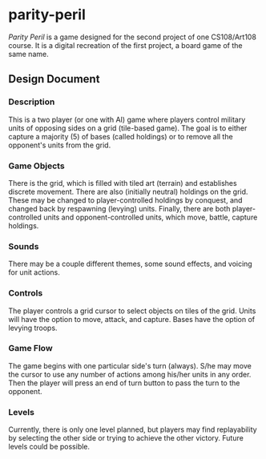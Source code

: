 # parity-peril
_Parity Peril_ is a game designed for the second project of one CS108/Art108 course. It is a digital recreation of the first project, a board game of the same name.
## Design Document
### Description
This is a two player (or one with AI) game where players control military units of opposing sides on a grid (tile-based game). The goal is to either capture a majority (5) of bases (called holdings) or to remove all the opponent's units from the grid.

### Game Objects
There is the grid, which is filled with tiled art (terrain) and establishes discrete movement. There are also (initially neutral) holdings on the grid. These may be changed to player-controlled holdings by conquest, and changed back by respawning (levying) units. Finally, there are both player-controlled units and opponent-controlled units, which move, battle, capture holdings.

### Sounds
There may be a couple different themes, some sound effects, and voicing for unit actions.

### Controls
The player controls a grid cursor to select objects on tiles of the grid. Units will have the option to move, attack, and capture. Bases have the option of levying troops.

### Game Flow
The game begins with one particular side's turn (always). S/he may move the cursor to use any number of actions among his/her units in any order. Then the player will press an end of turn button to pass the turn to the opponent.

### Levels
Currently, there is only one level planned, but players may find replayability by selecting the other side or trying to achieve the other victory. Future levels could be possible.
